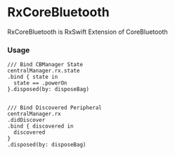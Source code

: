 # RxCoreBluetooth

RxCoreBluetooth is RxSwift Extension of CoreBluetooth


### Usage

```
/// Bind CBManager State
centralManager.rx.state
.bind { state in
  state == .powerOn
}.disposed(by: disposeBag)


/// Bind Discovered Peripheral
centralManager.rx
.didDiscover
.bind { discovered in
  discovered
}
.disposed(by: disposeBag)

```
